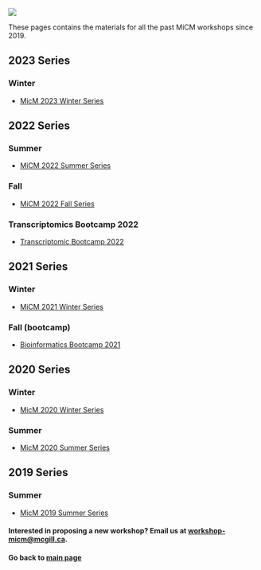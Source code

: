 ![](https://user-images.githubusercontent.com/58442767/204903856-48c6178b-d553-416a-ad93-b864f48d73e7.png) 

These pages contains the materials for all the past MiCM workshops since 2019.

## 2023 Series

### Winter
* [MicM 2023 Winter Series](https://github.com/McGill-MiCM/MiCM_Winter2023)
  
## 2022 Series

### Summer 
* [MiCM 2022 Summer Series](https://mcgill-micm.github.io/MiCM_Summer2022/)

### Fall
* [MiCM 2022 Fall Series](https://github.com/McGill-MiCM/MiCM_Fall2022)

### Transcriptomics Bootcamp 2022
* [Transcriptomic Bootcamp 2022](https://mcgill-micm.github.io/Transcriptomics-Bootcamp-2022/)

## 2021 Series

### Winter
* [MiCM 2021 Winter Series](https://github.com/McGill-MiCM/MiCM_Winter2021)

### Fall (bootcamp)
* [Bioinformatics Bootcamp 2021](https://github.com/McGill-MiCM/2021-fall-bootcamp)

## 2020 Series 

### Winter
* [MicM 2020 Winter Series](https://github.com/McGill-MiCM/MiCM_Winter2020)

### Summer
* [MicM 2020 Summer Series](https://github.com/McGill-MiCM/MiCM_Summer2020)

## 2019 Series

### Summer
* [MicM 2019 Summer Series](https://github.com/McGill-MiCM/MiCM-Summer2019)


#### Interested in proposing a new workshop? Email us at workshop-micm@mcgill.ca.

#### Go back to [main page](https://mcgill-micm.github.io/)
